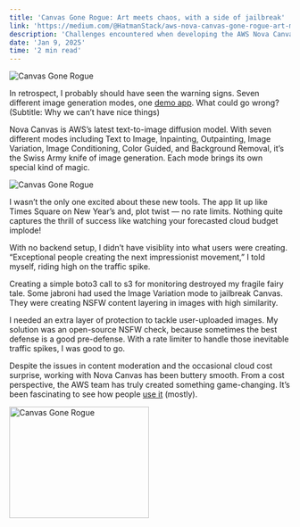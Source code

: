 ```yaml
---
title: 'Canvas Gone Rogue: Art meets chaos, with a side of jailbreak' 
link: 'https://medium.com/@HatmanStack/aws-nova-canvas-gone-rogue-art-meets-chaos-with-a-side-of-jailbreak-1f4cc2ba7c96' 
description: 'Challenges encountered when developing the AWS Nova Canvas Gradio App.'
date: 'Jan 9, 2025'
time: '2 min read'
---
```


![Canvas Gone Rogue](/blog/canvas-gone-rogue-1.webp)

In retrospect, I probably should have seen the warning signs. Seven different image generation modes, one <a href="https://hatman-aws-nova-canvas.hf.space/">demo app</a>. What could go wrong? (Subtitle: Why we can’t have nice things)

Nova Canvas is AWS’s latest text-to-image diffusion model. With seven different modes including Text to Image, Inpainting, Outpainting, Image Variation, Image Conditioning, Color Guided, and Background Removal, it’s the Swiss Army knife of image generation. Each mode brings its own special kind of magic.

![Canvas Gone Rogue](/blog/canvas-gone-rogue-2.gif)

I wasn’t the only one excited about these new tools. The app lit up like Times Square on New Year’s and, plot twist — no rate limits. Nothing quite captures the thrill of success like watching your forecasted cloud budget implode!

With no backend setup, I didn’t have visiblity into what users were creating. “Exceptional people creating the next impressionist movement,” I told myself, riding high on the traffic spike.

Creating a simple boto3 call to s3 for monitoring destroyed my fragile fairy tale. Some jabroni had used the Image Variation mode to jailbreak Canvas. They were creating NSFW content layering in images with high similarity.

I needed an extra layer of protection to tackle user-uploaded images. My solution was an open-source NSFW check, because sometimes the best defense is a good pre-defense. With a rate limiter to handle those inevitable traffic spikes, I was good to go.

Despite the issues in content moderation and the occasional cloud cost surprise, working with Nova Canvas has been buttery smooth. From a cost perspective, the AWS team has truly created something game-changing. It’s been fascinating to see how people <a href="https://hatman-aws-nova-canvas.hf.space/">use it</a> (mostly).

<img src="/blog/canvas-gone-rogue-3.gif" width="250" height="200" alt="Canvas Gone Rogue">